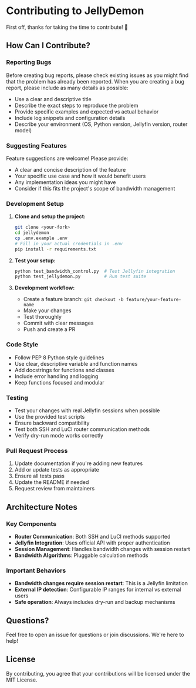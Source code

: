 # Contributing to JellyDemon

First off, thanks for taking the time to contribute! 🎉

## How Can I Contribute?

### Reporting Bugs

Before creating bug reports, please check existing issues as you might find that the problem has already been reported. When you are creating a bug report, please include as many details as possible:

- Use a clear and descriptive title
- Describe the exact steps to reproduce the problem
- Provide specific examples and expected vs actual behavior
- Include log snippets and configuration details
- Describe your environment (OS, Python version, Jellyfin version, router model)

### Suggesting Features

Feature suggestions are welcome! Please provide:

- A clear and concise description of the feature
- Your specific use case and how it would benefit users
- Any implementation ideas you might have
- Consider if this fits the project's scope of bandwidth management

### Development Setup

1. **Clone and setup the project:**
   ```bash
   git clone <your-fork>
   cd jellydemon
   cp .env.example .env
   # Fill in your actual credentials in .env
   pip install -r requirements.txt
   ```

2. **Test your setup:**
   ```bash
   python test_bandwidth_control.py  # Test Jellyfin integration
   python test_jellydemon.py         # Run test suite
   ```

3. **Development workflow:**
   - Create a feature branch: `git checkout -b feature/your-feature-name`
   - Make your changes
   - Test thoroughly
   - Commit with clear messages
   - Push and create a PR

### Code Style

- Follow PEP 8 Python style guidelines
- Use clear, descriptive variable and function names
- Add docstrings for functions and classes
- Include error handling and logging
- Keep functions focused and modular

### Testing

- Test your changes with real Jellyfin sessions when possible
- Use the provided test scripts
- Ensure backward compatibility
- Test both SSH and LuCI router communication methods
- Verify dry-run mode works correctly

### Pull Request Process

1. Update documentation if you're adding new features
2. Add or update tests as appropriate
3. Ensure all tests pass
4. Update the README if needed
5. Request review from maintainers

## Architecture Notes

### Key Components

- **Router Communication**: Both SSH and LuCI methods supported
- **Jellyfin Integration**: Uses official API with proper authentication
- **Session Management**: Handles bandwidth changes with session restart
- **Bandwidth Algorithms**: Pluggable calculation methods

### Important Behaviors

- **Bandwidth changes require session restart**: This is a Jellyfin limitation
- **External IP detection**: Configurable IP ranges for internal vs external users
- **Safe operation**: Always includes dry-run and backup mechanisms

## Questions?

Feel free to open an issue for questions or join discussions. We're here to help!

## License

By contributing, you agree that your contributions will be licensed under the MIT License. 